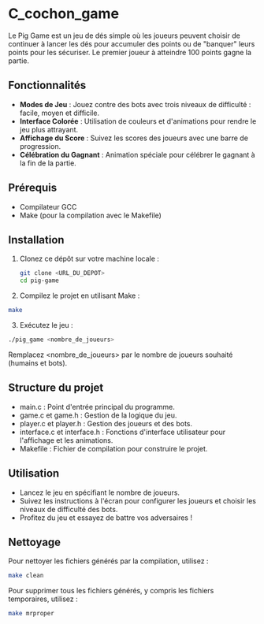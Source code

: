 # C_cochon_game
Le Pig Game est un jeu de dés simple où les joueurs peuvent choisir de continuer à lancer les dés pour accumuler des points ou de "banquer" leurs points pour les sécuriser. Le premier joueur à atteindre 100 points gagne la partie.

## Fonctionnalités

- **Modes de Jeu** : Jouez contre des bots avec trois niveaux de difficulté : facile, moyen et difficile.
- **Interface Colorée** : Utilisation de couleurs et d'animations pour rendre le jeu plus attrayant.
- **Affichage du Score** : Suivez les scores des joueurs avec une barre de progression.
- **Célébration du Gagnant** : Animation spéciale pour célébrer le gagnant à la fin de la partie.

## Prérequis

- Compilateur GCC
- Make (pour la compilation avec le Makefile)

## Installation

1. Clonez ce dépôt sur votre machine locale :

   ```sh
   git clone <URL_DU_DEPOT>
   cd pig-game
   ```

2. Compilez le projet en utilisant Make :
```sh
make
```

3. Exécutez le jeu :

```sh
./pig_game <nombre_de_joueurs>
```

Remplacez <nombre_de_joueurs> par le nombre de joueurs souhaité (humains et bots).

## Structure du projet 


- main.c : Point d'entrée principal du programme.
- game.c et game.h : Gestion de la logique du jeu.
- player.c et player.h : Gestion des joueurs et des bots.
- interface.c et interface.h : Fonctions d'interface utilisateur pour l'affichage et les animations.
- Makefile : Fichier de compilation pour construire le projet.

## Utilisation


- Lancez le jeu en spécifiant le nombre de joueurs.
- Suivez les instructions à l'écran pour configurer les joueurs et choisir les niveaux de difficulté des bots.
- Profitez du jeu et essayez de battre vos adversaires !

## Nettoyage

Pour nettoyer les fichiers générés par la compilation, utilisez :
```sh
make clean
```

Pour supprimer tous les fichiers générés, y compris les fichiers temporaires, utilisez :
```sh
make mrproper
```